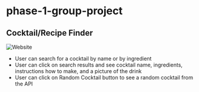 # phase-1-group-project

## Cocktail/Recipe Finder

![Website](https://img.shields.io/website?url=https%3A%2F%2Farimoro2020.github.io%2Fphase-1-group-project%2F)


- User can search for a cocktail by name or by ingredient
- User can click on search results and see cocktail name, ingredients, instructions how to make, and a picture of the drink
- User can click on Random Cocktail button to see a random cocktail from the API
